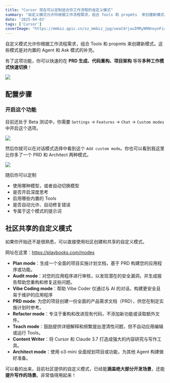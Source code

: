 ```yaml
---
title: "Cursor 现在可以定制适合你工作流程的自定义模式"
summary: "自定义模式允许你根据工作流程需求，组合 Tools 和 propmts  来创建新模式。这些模式是对内置的 Agent 和 Ask 模式的补充。"
date: '2025-04-03'
tags: ['Cursor']
coverImage: "https://mmbiz.qpic.cn/sz_mmbiz_jpg/ueaCdrjauIMRyNRNnoynFiaVibIoBzkOLzrHwVIeQTicx5pBCtSSXYwSSGwUONeBPGicE1kTFcibrcEsCNcbnezoXgw/0"
---
```


自定义模式允许你根据工作流程需求，组合 Tools 和 propmts  来创建新模式。这些模式是对内置的 Agent 和 Ask 模式的补充。

有了这项功能，你可以快速的在 **PRD 生成、代码重构、项目架构** 等等**多种工作模式快速切换**！

![](https://file.simonwong.cn/blog/202504/307df232559963ff484fb628b4574a03.png)

## 配置步骤

### 开启这个功能

目前还处于 Beta 测试中，你需要 `Settings` → `Features` → `Chat` → `Custom modes` 中开启这个选项。

![](https://file.simonwong.cn/blog/202504/55fd35bdea0c6daff25e36938e9bf36b.png)

然后你就可以在对话模式选择中看到这个 `Add custom mode`。你也可以看到我这里比你多了一个 PRD 和 Architect 两种模式。

![](https://file.simonwong.cn/blog/202504/5d115b4e9e26dd486b37568b96ea268e.png)

随后你可以定制

- 使用哪种模型，或者自动切换模型
- 是否开启深度思考
- 启用哪些内置的 Tools
- 是否自动允许、自动修复错误
- 专属于这个模式的提示词

## 社区共享的自定义模式

如果你开始还不是很熟悉，可以直接使用社区创建和共享的自定义模式。

网址在这里：<https://playbooks.com/modes>

- **Plan mode**：生成一个全面的项目实施计划文档，基于 PRD 构建您的应用程序或功能。
- **Audit mode**：对您的应用程序进行审核，以发现潜在的安全漏洞，并生成报告帮助您重构和修复这些问题。
- **Vibe Coding mode**：帮助 Vibe Coder 仅通过与 AI 的对话，构建更安全且易于维护的应用程序
- **PRD mode**: 为您的项目创建一份全面的产品需求文档（PRD），供您在制定实施计划时参考。
- **Refactor mode**：专注于重构和改进现有代码，不添加新功能或读取额外文件。
- **Teach mode**：鼓励提供详细解释和频繁提出澄清性问题，但不自动应用编辑或运行 Tools。
- **Content Writer**：将 Cursor 和 Claude 3.7 打造成强大的内容研究与写作工具。
- **Architect mode**：使用 o3-mini 全面规划项目或功能，为其他 Agent 构建做好准备。

可以看的出来，目前社区提供的自定义模式，已经能**涵盖绝大部分开发场景**，还能**提升写作的场景**。非常值得用起来！
